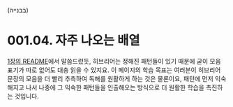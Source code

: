 (בבנייה)
# 001.04. 자주 나오는 배열
[1장의 README](./README.md)에서 말씀드렸듯, 히브리어는
정해진 패턴들이 있기 때문에 굳이 모음 표기가 따로 없어도
대충 읽을 수 있지요. 이 페이지의 학습 목표는 여러분이
히브리어 문장의 모음을 더 빨리 추측하여 독해를 원활하게
하는 것은 물론이요, 패턴에 먼저 익숙해지고 나서
나중에 그 익숙한 패턴들을 인출해오는 방식으로 더 원활한
학습을 촉진하는 것입니다.

